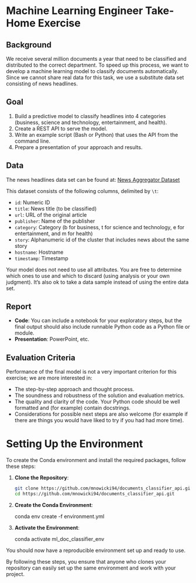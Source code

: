 # Machine Learning Engineer Take-Home Exercise

## Background
We receive several million documents a year that need to be classified and distributed to the correct department. To speed up this process, we want to develop a machine learning model to classify documents automatically. Since we cannot share real data for this task, we use a substitute data set consisting of news headlines.

## Goal
1. Build a predictive model to classify headlines into 4 categories (business, science and technology, entertainment, and health).
2. Create a REST API to serve the model.
3. Write an example script (Bash or Python) that uses the API from the command line.
4. Prepare a presentation of your approach and results.

## Data
The news headlines data set can be found at: [News Aggregator Dataset](https://archive.ics.uci.edu/ml/machine-learning-databases/00359/NewsAggregatorDataset.zip)

This dataset consists of the following columns, delimited by `\t`:
- `id`: Numeric ID
- `title`: News title (to be classified)
- `url`: URL of the original article
- `publisher`: Name of the publisher
- `category`: Category (b for business, t for science and technology, e for entertainment, and m for health)
- `story`: Alphanumeric id of the cluster that includes news about the same story
- `hostname`: Hostname
- `timestamp`: Timestamp

Your model does not need to use all attributes. You are free to determine which ones to use and which to discard (using analysis or your own judgment). It’s also ok to take a data sample instead of using the entire data set.

## Report
- **Code**: You can include a notebook for your exploratory steps, but the final output should also include runnable Python code as a Python file or module.
- **Presentation**: PowerPoint, etc.

## Evaluation Criteria
Performance of the final model is not a very important criterion for this exercise; we are more interested in:
- The step-by-step approach and thought process.
- The soundness and robustness of the solution and evaluation metrics.
- The quality and clarity of the code. Your Python code should be well formatted and (for example) contain docstrings.
- Considerations for possible next steps are also welcome (for example if there are things you would have liked to try if you had had more time).




# Setting Up the Environment

To create the Conda environment and install the required packages, follow these steps:

1. **Clone the Repository**:
   ```bash
   git clone https://github.com/mnowicki94/documents_classifier_api.git
   cd https://github.com/mnowicki94/documents_classifier_api.git

2. **Create the Conda Environment**:

    conda env create -f environment.yml

3. **Activate the Environment**:

    conda activate ml_doc_classifier_env

You should now have a reproducible environment set up and ready to use.

By following these steps, you ensure that anyone who clones your repository can easily set up the same environment and work with your project.